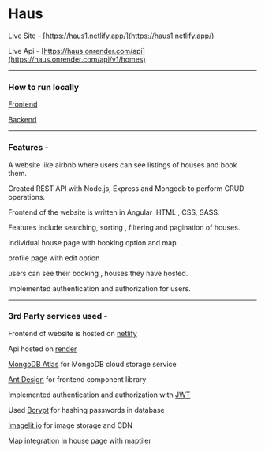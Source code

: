 # Haus

Live Site - [https://haus1.netlify.app/](https://haus1.netlify.app/)

Live Api - [https://haus.onrender.com/api](https://haus.onrender.com/api/v1/homes)

---

### How to run locally

[Frontend](https://github.com/aranyak1/Haus/blob/main/frontend/README.md)

[Backend](https://github.com/aranyak1/Haus/blob/main/backend/Readme.md)

---

### Features -

A website like airbnb where users can see listings of houses and book them.

Created REST API with Node.js, Express and Mongodb to perform CRUD operations.

Frontend of the website is written in Angular ,HTML , CSS, SASS.

Features include searching, sorting , filtering and pagination of houses.

Individual house page with booking option and map 

profile page with edit option

users  can see their booking , houses they have hosted.

Implemented authentication and authorization for users.

---

### 3rd Party services used -

Frontend of website is hosted on [netlify](https://www.netlify.com/)

Api hosted on [render](https://render.com/)

[MongoDB Atlas](https://www.mongodb.com/atlas/database) for MongoDB cloud storage service

[Ant Design](https://ng.ant.design/docs/introduce/en) for frontend component library

Implemented authentication and authorization with [JWT](https://jwt.io/)

Used [Bcrypt](https://en.wikipedia.org/wiki/Bcrypt) for hashing passwords in database

[Imagelit.io](https://imagekit.io/) for image storage and CDN

Map integration in house page  with [maptiler](https://www.maptiler.com/) 
